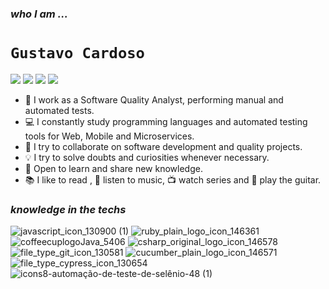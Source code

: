 ### *who I am ...*

# **`Gustavo Cardoso`**

[![](https://user-images.githubusercontent.com/52720347/120124075-c503b680-c188-11eb-80b6-a985c8220de9.png)](https://br.linkedin.com/in/gusstavocardoso)
[![](https://user-images.githubusercontent.com/52720347/120124096-f2506480-c188-11eb-824c-bd765b77d6a1.png)](mailto:gusstavocardoso@gmail.com)
[![](https://user-images.githubusercontent.com/52720347/120124301-2f692680-c18a-11eb-96fa-599d4e8cc96b.png)](https://www.youtube.com/gusstavocardoso)
[![](https://user-images.githubusercontent.com/52720347/120124330-532c6c80-c18a-11eb-925a-8ea66a54a1cb.png)](https://www.instagram.com/gusstavocardoso)


- 🧪 I work as a Software Quality Analyst, performing manual and automated tests.
- 💻 I constantly study programming languages and automated testing tools for Web, Mobile and Microservices.
- 🔭 I try to collaborate on software development and quality projects.
- 💡 I try to solve doubts and curiosities whenever necessary.
- 💬 Open to learn and share new knowledge.
- 📚 I like to read , 🤘 listen to music, 📺 watch series and 🎸 play the guitar.


### *knowledge in the techs* 
![javascript_icon_130900 (1)](https://user-images.githubusercontent.com/52720347/120117509-f027df00-c163-11eb-9f22-5e2a2ee19b49.png)
![ruby_plain_logo_icon_146361](https://user-images.githubusercontent.com/52720347/120117554-1baac980-c164-11eb-98a7-7e6861f65863.png)
![coffeecuplogoJava_5406](https://user-images.githubusercontent.com/52720347/120117599-56146680-c164-11eb-8677-c409c9034ffb.png)
![csharp_original_logo_icon_146578](https://user-images.githubusercontent.com/52720347/120117738-06826a80-c165-11eb-83f6-f6e168ec32df.png)
![file_type_git_icon_130581](https://user-images.githubusercontent.com/52720347/121528043-7ac4d580-c9d1-11eb-9109-14861baf2ce0.png)
![cucumber_plain_logo_icon_146571](https://user-images.githubusercontent.com/52720347/120117685-b99e9400-c164-11eb-9c09-ed19167454fc.png)
![file_type_cypress_icon_130654](https://user-images.githubusercontent.com/52720347/120117626-77755280-c164-11eb-9c5c-4b14dc56bbe3.png)
![icons8-automação-de-teste-de-selênio-48 (1)](https://user-images.githubusercontent.com/52720347/123528682-c1981800-d6bf-11eb-926f-15228cdc4d72.png)
<!-- ![postgresql_plain_logo_icon_146389](https://user-images.githubusercontent.com/52720347/120117837-9aeccd00-c165-11eb-8a90-6c438d5a0bd7.png)
![mysql_plain_logo_icon_146414](https://user-images.githubusercontent.com/52720347/120117855-afc96080-c165-11eb-8295-f4200a9e52e4.png) -->



<!-- ### *SQL knowledge*
![postgresql_plain_logo_icon_146389](https://user-images.githubusercontent.com/52720347/120117837-9aeccd00-c165-11eb-8a90-6c438d5a0bd7.png)
![mysql_plain_logo_icon_146414](https://user-images.githubusercontent.com/52720347/120117855-afc96080-c165-11eb-8295-f4200a9e52e4.png)


### *Knowledge in tools*
![git_original_wordmark_logo_icon_146510](https://user-images.githubusercontent.com/52720347/121527343-ab583f80-c9d0-11eb-86e5-0148fa90639b.png)
![file_type_git_icon_130581](https://user-images.githubusercontent.com/52720347/121528043-7ac4d580-c9d1-11eb-9109-14861baf2ce0.png)
![jenkins_logo_icon_170552](https://user-images.githubusercontent.com/52720347/121739979-ca3efa80-cad2-11eb-9d50-7b8dddf0f2e8.png)
![docker_original_wordmark_logo_icon_146557](https://user-images.githubusercontent.com/52720347/121740056-e5116f00-cad2-11eb-834a-6e69ad535859.png)


### *Tests*
![file_type_rspec_icon_130188](https://user-images.githubusercontent.com/52720347/121740171-1853fe00-cad3-11eb-90f2-1866230adfcf.png)
![mocha_plain_logo_icon_146426](https://user-images.githubusercontent.com/52720347/121740239-2f92eb80-cad3-11eb-978f-22861dc6eafe.png)
![cucumber_plain_logo_icon_146571](https://user-images.githubusercontent.com/52720347/120117685-b99e9400-c164-11eb-9c09-ed19167454fc.png)
![file_type_cypress_icon_130654](https://user-images.githubusercontent.com/52720347/120117626-77755280-c164-11eb-9c5c-4b14dc56bbe3.png)


 -->
<!--
![javascript_icon_130900 (1)](https://user-images.githubusercontent.com/52720347/120117509-f027df00-c163-11eb-9f22-5e2a2ee19b49.png)
![ruby_plain_logo_icon_146361](https://user-images.githubusercontent.com/52720347/120117554-1baac980-c164-11eb-98a7-7e6861f65863.png)
![coffeecuplogoJava_5406](https://user-images.githubusercontent.com/52720347/120117599-56146680-c164-11eb-8677-c409c9034ffb.png)
![csharp_original_logo_icon_146578](https://user-images.githubusercontent.com/52720347/120117738-06826a80-c165-11eb-83f6-f6e168ec32df.png)
![file_type_cypress_icon_130654](https://user-images.githubusercontent.com/52720347/120117626-77755280-c164-11eb-9c5c-4b14dc56bbe3.png)
![cucumber_plain_logo_icon_146571](https://user-images.githubusercontent.com/52720347/120117685-b99e9400-c164-11eb-9c09-ed19167454fc.png)
![git_original_wordmark_logo_icon_146510](https://user-images.githubusercontent.com/52720347/120117767-287bed00-c165-11eb-9351-21413dba0ac1.png)
![postgresql_plain_logo_icon_146389](https://user-images.githubusercontent.com/52720347/120117837-9aeccd00-c165-11eb-8a90-6c438d5a0bd7.png)
![mysql_plain_logo_icon_146414](https://user-images.githubusercontent.com/52720347/120117855-afc96080-c165-11eb-8295-f4200a9e52e4.png)
![file_type_vscode_icon_130084](https://user-images.githubusercontent.com/52720347/120118019-b906fd00-c166-11eb-9325-d5cb838ba254.png)
-->




